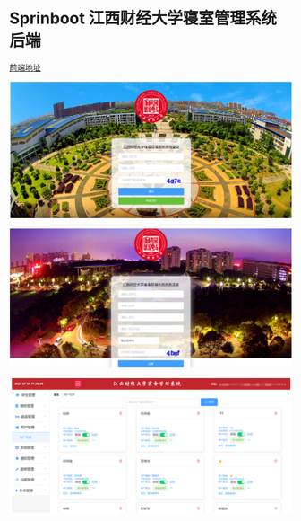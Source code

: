 # Sprinboot 江西财经大学寝室管理系统后端

[前端地址](https://github.com/Leaves-XY/jufe-dormadmin-page)



![登录](./login.png)

![注册](./register.png)

![主页](./home.png)
